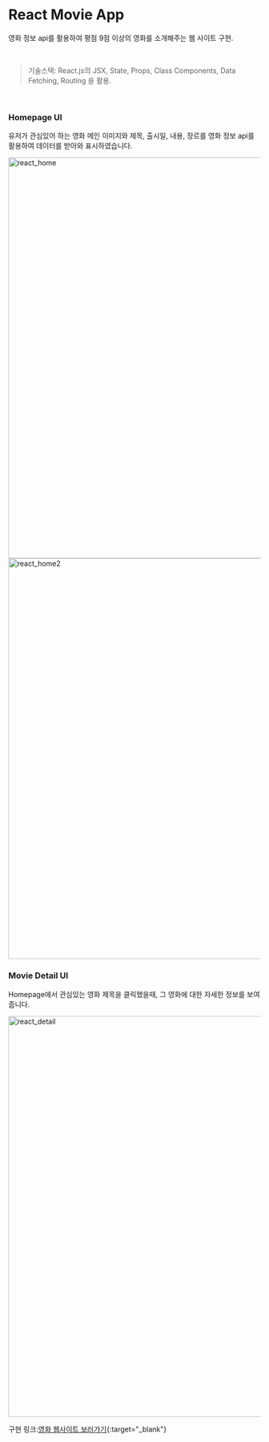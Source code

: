 # React Movie App

영화 정보 api를 활용하여 평점 9점 이상의 영화를 소개해주는 웹 사이트 구현.

<br/>

> 기술스택: React.js의 JSX, State, Props, Class Components, Data Fetching, Routing 을 활용.

<br/>

### Homepage UI

유저가 관심있어 하는 영화 메인 이미지와 제목, 출시일, 내용, 장르를 영화 정보 api를 활용하여 데이터를 받아와 표시하였습니다.

<img width="800" alt="react_home" src="https://user-images.githubusercontent.com/56289900/144780976-89cb6e48-6937-47de-adaf-dff6e59a9d1b.PNG">

<img width="800" alt="react_home2" src="https://user-images.githubusercontent.com/56289900/144780979-584815c5-89dc-4283-b20c-4a1d63765efb.PNG">

<br/>

### Movie Detail UI

Homepage에서 관심있는 영화 제목을 클릭했을때, 그 영화에 대한 자세한 정보를 보여줍니다.

<img width="800" alt="react_detail" src="https://user-images.githubusercontent.com/56289900/144780956-30143457-8131-4eb5-a852-d8a37a1b6bb9.PNG">

구현 링크:[영화 웹사이트 보러가기](https://myungwanpark.github.io/React-basic-project/){:target="_blank"}
